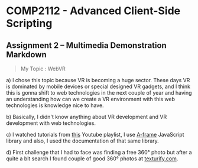 # COMP2112 - Advanced Client-Side Scripting 

## Assignment 2 – Multimedia Demonstration Markdown

> My Topic : WebVR

a) I chose this topic because VR is becoming a huge sector. These days VR is dominated by mobile devices or special designed VR gadgets, and I think this is gonna shift to web technologies in the next couple of year and having an understanding how can we create a VR environment with this web technologies is knowledge nice to have.
 
b) Basically, I didn't know anything about VR development and VR development with web technologies.

c) I watched tutorials from [this](https://www.youtube.com/playlist?list=PLRtjMdoYXLf4inSULAHyCMqpIUj4cmBTr) Youtube playlist, I use [A-frame](https://aframe.io/) JavaScript library and also, I used the documentation of that same library.

d) First challenge that I had to face was finding a free 360° photo but after a quite a bit search I found couple of good 360° photos at [texturify.com](http://texturify.com/category/environment-panoramas.html). 